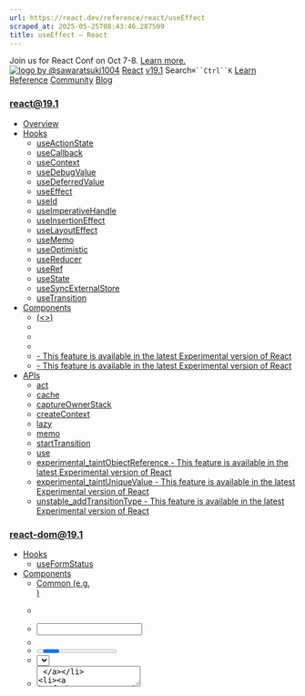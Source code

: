```yaml
---
url: https://react.dev/reference/react/useEffect
scraped_at: 2025-05-25T08:43:46.287509
title: useEffect – React
---
```


Join us for React Conf on Oct 7-8.
[Learn more.](https://conf.react.dev/)
[![logo by @sawaratsuki1004](https://react.dev/_next/image?url=%2Fimages%2Fuwu.png&w=128&q=75)](https://react.dev/)
[React](https://react.dev/)
[v19.1](https://react.dev/versions)
Search`⌘``Ctrl``K`
[Learn](https://react.dev/learn)
[Reference](https://react.dev/reference/react)
[Community](https://react.dev/community)
[Blog](https://react.dev/blog)
[](https://react.dev/community/translations)
[](https://github.com/facebook/react/releases)
### react@19.1
  * [Overview ](https://react.dev/reference/react "Overview")
  * [Hooks ](https://react.dev/reference/react/hooks "Hooks")
    * [useActionState ](https://react.dev/reference/react/useActionState "useActionState")
    * [useCallback ](https://react.dev/reference/react/useCallback "useCallback")
    * [useContext ](https://react.dev/reference/react/useContext "useContext")
    * [useDebugValue ](https://react.dev/reference/react/useDebugValue "useDebugValue")
    * [useDeferredValue ](https://react.dev/reference/react/useDeferredValue "useDeferredValue")
    * [useEffect ](https://react.dev/reference/react/useEffect "useEffect")
    * [useId ](https://react.dev/reference/react/useId "useId")
    * [useImperativeHandle ](https://react.dev/reference/react/useImperativeHandle "useImperativeHandle")
    * [useInsertionEffect ](https://react.dev/reference/react/useInsertionEffect "useInsertionEffect")
    * [useLayoutEffect ](https://react.dev/reference/react/useLayoutEffect "useLayoutEffect")
    * [useMemo ](https://react.dev/reference/react/useMemo "useMemo")
    * [useOptimistic ](https://react.dev/reference/react/useOptimistic "useOptimistic")
    * [useReducer ](https://react.dev/reference/react/useReducer "useReducer")
    * [useRef ](https://react.dev/reference/react/useRef "useRef")
    * [useState ](https://react.dev/reference/react/useState "useState")
    * [useSyncExternalStore ](https://react.dev/reference/react/useSyncExternalStore "useSyncExternalStore")
    * [useTransition ](https://react.dev/reference/react/useTransition "useTransition")
  * [Components ](https://react.dev/reference/react/components "Components")
    * [<Fragment> (<>) ](https://react.dev/reference/react/Fragment "<Fragment> \(<>\)")
    * [<Profiler> ](https://react.dev/reference/react/Profiler "<Profiler>")
    * [<StrictMode> ](https://react.dev/reference/react/StrictMode "<StrictMode>")
    * [<Suspense> ](https://react.dev/reference/react/Suspense "<Suspense>")
    * [<Activity> - This feature is available in the latest Experimental version of React](https://react.dev/reference/react/Activity "<Activity>")
    * [<ViewTransition> - This feature is available in the latest Experimental version of React](https://react.dev/reference/react/ViewTransition "<ViewTransition>")
  * [APIs ](https://react.dev/reference/react/apis "APIs")
    * [act ](https://react.dev/reference/react/act "act")
    * [cache ](https://react.dev/reference/react/cache "cache")
    * [captureOwnerStack ](https://react.dev/reference/react/captureOwnerStack "captureOwnerStack")
    * [createContext ](https://react.dev/reference/react/createContext "createContext")
    * [lazy ](https://react.dev/reference/react/lazy "lazy")
    * [memo ](https://react.dev/reference/react/memo "memo")
    * [startTransition ](https://react.dev/reference/react/startTransition "startTransition")
    * [use ](https://react.dev/reference/react/use "use")
    * [experimental_taintObjectReference  - This feature is available in the latest Experimental version of React](https://react.dev/reference/react/experimental_taintObjectReference "experimental_taintObjectReference")
    * [experimental_taintUniqueValue  - This feature is available in the latest Experimental version of React](https://react.dev/reference/react/experimental_taintUniqueValue "experimental_taintUniqueValue")
    * [unstable_addTransitionType  - This feature is available in the latest Experimental version of React](https://react.dev/reference/react/addTransitionType "unstable_addTransitionType")
### react-dom@19.1
  * [Hooks ](https://react.dev/reference/react-dom/hooks "Hooks")
    * [useFormStatus ](https://react.dev/reference/react-dom/hooks/useFormStatus "useFormStatus")
  * [Components ](https://react.dev/reference/react-dom/components "Components")
    * [Common (e.g. <div>) ](https://react.dev/reference/react-dom/components/common "Common \(e.g. <div>\)")
    * [<form> ](https://react.dev/reference/react-dom/components/form "<form>")
    * [<input> ](https://react.dev/reference/react-dom/components/input "<input>")
    * [<option> ](https://react.dev/reference/react-dom/components/option "<option>")
    * [<progress> ](https://react.dev/reference/react-dom/components/progress "<progress>")
    * [<select> ](https://react.dev/reference/react-dom/components/select "<select>")
    * [<textarea> ](https://react.dev/reference/react-dom/components/textarea "<textarea>")
    * [<link> ](https://react.dev/reference/react-dom/components/link "<link>")
    * [<meta> ](https://react.dev/reference/react-dom/components/meta "<meta>")
    * [<script> ](https://react.dev/reference/react-dom/components/script "<script>")
    * [<style> ](https://react.dev/reference/react-dom/components/style "<style>")
    * [<title> ](https://react.dev/reference/react-dom/components/title "<title>")
  * [APIs ](https://react.dev/reference/react-dom "APIs")
    * [createPortal ](https://react.dev/reference/react-dom/createPortal "createPortal")
    * [flushSync ](https://react.dev/reference/react-dom/flushSync "flushSync")
    * [preconnect ](https://react.dev/reference/react-dom/preconnect "preconnect")
    * [prefetchDNS ](https://react.dev/reference/react-dom/prefetchDNS "prefetchDNS")
    * [preinit ](https://react.dev/reference/react-dom/preinit "preinit")
    * [preinitModule ](https://react.dev/reference/react-dom/preinitModule "preinitModule")
    * [preload ](https://react.dev/reference/react-dom/preload "preload")
    * [preloadModule ](https://react.dev/reference/react-dom/preloadModule "preloadModule")
  * [Client APIs ](https://react.dev/reference/react-dom/client "Client APIs")
    * [createRoot ](https://react.dev/reference/react-dom/client/createRoot "createRoot")
    * [hydrateRoot ](https://react.dev/reference/react-dom/client/hydrateRoot "hydrateRoot")
  * [Server APIs ](https://react.dev/reference/react-dom/server "Server APIs")
    * [renderToPipeableStream ](https://react.dev/reference/react-dom/server/renderToPipeableStream "renderToPipeableStream")
    * [renderToReadableStream ](https://react.dev/reference/react-dom/server/renderToReadableStream "renderToReadableStream")
    * [renderToStaticMarkup ](https://react.dev/reference/react-dom/server/renderToStaticMarkup "renderToStaticMarkup")
    * [renderToString ](https://react.dev/reference/react-dom/server/renderToString "renderToString")
  * [Static APIs ](https://react.dev/reference/react-dom/static "Static APIs")
    * [prerender ](https://react.dev/reference/react-dom/static/prerender "prerender")
    * [prerenderToNodeStream ](https://react.dev/reference/react-dom/static/prerenderToNodeStream "prerenderToNodeStream")
### Rules of React
  * [Overview ](https://react.dev/reference/rules "Overview")
    * [Components and Hooks must be pure ](https://react.dev/reference/rules/components-and-hooks-must-be-pure "Components and Hooks must be pure")
    * [React calls Components and Hooks ](https://react.dev/reference/rules/react-calls-components-and-hooks "React calls Components and Hooks")
    * [Rules of Hooks ](https://react.dev/reference/rules/rules-of-hooks "Rules of Hooks")
### React Server Components
  * [Server Components ](https://react.dev/reference/rsc/server-components "Server Components")
  * [Server Functions ](https://react.dev/reference/rsc/server-functions "Server Functions")
  * [Directives ](https://react.dev/reference/rsc/directives "Directives")
    * ['use client' ](https://react.dev/reference/rsc/use-client "'use client'")
    * ['use server' ](https://react.dev/reference/rsc/use-server "'use server'")
### Legacy APIs
  * [Legacy React APIs ](https://react.dev/reference/react/legacy "Legacy React APIs")
    * [Children ](https://react.dev/reference/react/Children "Children")
    * [cloneElement ](https://react.dev/reference/react/cloneElement "cloneElement")
    * [Component ](https://react.dev/reference/react/Component "Component")
    * [createElement ](https://react.dev/reference/react/createElement "createElement")
    * [createRef ](https://react.dev/reference/react/createRef "createRef")
    * [forwardRef ](https://react.dev/reference/react/forwardRef "forwardRef")
    * [isValidElement ](https://react.dev/reference/react/isValidElement "isValidElement")
    * [PureComponent ](https://react.dev/reference/react/PureComponent "PureComponent")


Is this page useful?
[API Reference](https://react.dev/reference/react)
[Hooks](https://react.dev/reference/react/hooks)
# useEffect[](https://react.dev/reference/react/useEffect#undefined "Link for this heading")
`useEffect` is a React Hook that lets you [synchronize a component with an external system.](https://react.dev/learn/synchronizing-with-effects)
```

useEffect(setup, dependencies?)

```

  * [Reference ](https://react.dev/reference/react/useEffect#reference)
    * [`useEffect(setup, dependencies?)` ](https://react.dev/reference/react/useEffect#useeffect)
  * [Usage ](https://react.dev/reference/react/useEffect#usage)
    * [Connecting to an external system ](https://react.dev/reference/react/useEffect#connecting-to-an-external-system)
    * [Wrapping Effects in custom Hooks ](https://react.dev/reference/react/useEffect#wrapping-effects-in-custom-hooks)
    * [Controlling a non-React widget ](https://react.dev/reference/react/useEffect#controlling-a-non-react-widget)
    * [Fetching data with Effects ](https://react.dev/reference/react/useEffect#fetching-data-with-effects)
    * [Specifying reactive dependencies ](https://react.dev/reference/react/useEffect#specifying-reactive-dependencies)
    * [Updating state based on previous state from an Effect ](https://react.dev/reference/react/useEffect#updating-state-based-on-previous-state-from-an-effect)
    * [Removing unnecessary object dependencies ](https://react.dev/reference/react/useEffect#removing-unnecessary-object-dependencies)
    * [Removing unnecessary function dependencies ](https://react.dev/reference/react/useEffect#removing-unnecessary-function-dependencies)
    * [Reading the latest props and state from an Effect ](https://react.dev/reference/react/useEffect#reading-the-latest-props-and-state-from-an-effect)
    * [Displaying different content on the server and the client ](https://react.dev/reference/react/useEffect#displaying-different-content-on-the-server-and-the-client)
  * [Troubleshooting ](https://react.dev/reference/react/useEffect#troubleshooting)
    * [My Effect runs twice when the component mounts ](https://react.dev/reference/react/useEffect#my-effect-runs-twice-when-the-component-mounts)
    * [My Effect runs after every re-render ](https://react.dev/reference/react/useEffect#my-effect-runs-after-every-re-render)
    * [My Effect keeps re-running in an infinite cycle ](https://react.dev/reference/react/useEffect#my-effect-keeps-re-running-in-an-infinite-cycle)
    * [My cleanup logic runs even though my component didn’t unmount ](https://react.dev/reference/react/useEffect#my-cleanup-logic-runs-even-though-my-component-didnt-unmount)
    * [My Effect does something visual, and I see a flicker before it runs ](https://react.dev/reference/react/useEffect#my-effect-does-something-visual-and-i-see-a-flicker-before-it-runs)


## Reference [](https://react.dev/reference/react/useEffect#reference "Link for Reference ")
### `useEffect(setup, dependencies?)` [](https://react.dev/reference/react/useEffect#useeffect "Link for this heading")
Call `useEffect` at the top level of your component to declare an Effect:
```

import { useState, useEffect } from 'react';
import { createConnection } from './chat.js';
function ChatRoom({ roomId }) {
 const [serverUrl, setServerUrl] = useState('https://localhost:1234');
 useEffect(() => {
  const connection = createConnection(serverUrl, roomId);
  connection.connect();
  return () => {
   connection.disconnect();
  };
 }, [serverUrl, roomId]);
 // ...
}

```

[See more examples below.](https://react.dev/reference/react/useEffect#usage)
#### Parameters [](https://react.dev/reference/react/useEffect#parameters "Link for Parameters ")
  * `setup`: The function with your Effect’s logic. Your setup function may also optionally return a _cleanup_ function. When your component is added to the DOM, React will run your setup function. After every re-render with changed dependencies, React will first run the cleanup function (if you provided it) with the old values, and then run your setup function with the new values. After your component is removed from the DOM, React will run your cleanup function.
  * **optional** `dependencies`: The list of all reactive values referenced inside of the `setup` code. Reactive values include props, state, and all the variables and functions declared directly inside your component body. If your linter is [configured for React](https://react.dev/learn/editor-setup#linting), it will verify that every reactive value is correctly specified as a dependency. The list of dependencies must have a constant number of items and be written inline like `[dep1, dep2, dep3]`. React will compare each dependency with its previous value using the [`Object.is`](https://developer.mozilla.org/en-US/docs/Web/JavaScript/Reference/Global_Objects/Object/is) comparison. If you omit this argument, your Effect will re-run after every re-render of the component. [See the difference between passing an array of dependencies, an empty array, and no dependencies at all.](https://react.dev/reference/react/useEffect#examples-dependencies)


#### Returns [](https://react.dev/reference/react/useEffect#returns "Link for Returns ")
`useEffect` returns `undefined`.
#### Caveats [](https://react.dev/reference/react/useEffect#caveats "Link for Caveats ")
  * `useEffect` is a Hook, so you can only call it **at the top level of your component** or your own Hooks. You can’t call it inside loops or conditions. If you need that, extract a new component and move the state into it.
  * If you’re **not trying to synchronize with some external system,** [you probably don’t need an Effect.](https://react.dev/learn/you-might-not-need-an-effect)
  * When Strict Mode is on, React will **run one extra development-only setup+cleanup cycle** before the first real setup. This is a stress-test that ensures that your cleanup logic “mirrors” your setup logic and that it stops or undoes whatever the setup is doing. If this causes a problem, [implement the cleanup function.](https://react.dev/learn/synchronizing-with-effects#how-to-handle-the-effect-firing-twice-in-development)
  * If some of your dependencies are objects or functions defined inside the component, there is a risk that they will **cause the Effect to re-run more often than needed.** To fix this, remove unnecessary [object](https://react.dev/reference/react/useEffect#removing-unnecessary-object-dependencies) and [function](https://react.dev/reference/react/useEffect#removing-unnecessary-function-dependencies) dependencies. You can also [extract state updates](https://react.dev/reference/react/useEffect#updating-state-based-on-previous-state-from-an-effect) and [non-reactive logic](https://react.dev/reference/react/useEffect#reading-the-latest-props-and-state-from-an-effect) outside of your Effect.
  * If your Effect wasn’t caused by an interaction (like a click), React will generally let the browser **paint the updated screen first before running your Effect.** If your Effect is doing something visual (for example, positioning a tooltip), and the delay is noticeable (for example, it flickers), replace `useEffect` with [`useLayoutEffect`.](https://react.dev/reference/react/useLayoutEffect)
  * If your Effect is caused by an interaction (like a click), **React may run your Effect before the browser paints the updated screen**. This ensures that the result of the Effect can be observed by the event system. Usually, this works as expected. However, if you must defer the work until after paint, such as an `alert()`, you can use `setTimeout`. See [reactwg/react-18/128](https://github.com/reactwg/react-18/discussions/128) for more information.
  * Even if your Effect was caused by an interaction (like a click), **React may allow the browser to repaint the screen before processing the state updates inside your Effect.** Usually, this works as expected. However, if you must block the browser from repainting the screen, you need to replace `useEffect` with [`useLayoutEffect`.](https://react.dev/reference/react/useLayoutEffect)
  * Effects **only run on the client.** They don’t run during server rendering.


## Usage [](https://react.dev/reference/react/useEffect#usage "Link for Usage ")
### Connecting to an external system [](https://react.dev/reference/react/useEffect#connecting-to-an-external-system "Link for Connecting to an external system ")
Some components need to stay connected to the network, some browser API, or a third-party library, while they are displayed on the page. These systems aren’t controlled by React, so they are called _external._
To [connect your component to some external system,](https://react.dev/learn/synchronizing-with-effects) call `useEffect` at the top level of your component:
```

import { useState, useEffect } from 'react';
import { createConnection } from './chat.js';
function ChatRoom({ roomId }) {
 const [serverUrl, setServerUrl] = useState('https://localhost:1234');
 useEffect(() => {
 	const connection = createConnection(serverUrl, roomId);
  connection.connect();
 	return () => {
   connection.disconnect();
 	};
 }, [serverUrl, roomId]);
 // ...
}

```

You need to pass two arguments to `useEffect`:
  1. A _setup function_ with setup code that connects to that system. 
     * It should return a _cleanup function_ with cleanup code that disconnects from that system.
  2. A list of dependencies including every value from your component used inside of those functions.


**React calls your setup and cleanup functions whenever it’s necessary, which may happen multiple times:**
  1. Your setup code runs when your component is added to the page _(mounts)_.
  2. After every re-render of your component where the dependencies have changed: 
     * First, your cleanup code runs with the old props and state.
     * Then, your setup code runs with the new props and state.
  3. Your cleanup code runs one final time after your component is removed from the page _(unmounts)._


**Let’s illustrate this sequence for the example above.**
When the `ChatRoom` component above gets added to the page, it will connect to the chat room with the initial `serverUrl` and `roomId`. If either `serverUrl` or `roomId` change as a result of a re-render (say, if the user picks a different chat room in a dropdown), your Effect will _disconnect from the previous room, and connect to the next one._ When the `ChatRoom` component is removed from the page, your Effect will disconnect one last time.
**To[help you find bugs,](https://react.dev/learn/synchronizing-with-effects#step-3-add-cleanup-if-needed) in development React runs setup and cleanup one extra time before the setup.** This is a stress-test that verifies your Effect’s logic is implemented correctly. If this causes visible issues, your cleanup function is missing some logic. The cleanup function should stop or undo whatever the setup function was doing. The rule of thumb is that the user shouldn’t be able to distinguish between the setup being called once (as in production) and a _setup_ → _cleanup_ → _setup_ sequence (as in development). [See common solutions.](https://react.dev/learn/synchronizing-with-effects#how-to-handle-the-effect-firing-twice-in-development)
**Try to[write every Effect as an independent process](https://react.dev/learn/lifecycle-of-reactive-effects#each-effect-represents-a-separate-synchronization-process) and [think about a single setup/cleanup cycle at a time.](https://react.dev/learn/lifecycle-of-reactive-effects#thinking-from-the-effects-perspective)** It shouldn’t matter whether your component is mounting, updating, or unmounting. When your cleanup logic correctly “mirrors” the setup logic, your Effect is resilient to running setup and cleanup as often as needed.
### Note
An Effect lets you [keep your component synchronized](https://react.dev/learn/synchronizing-with-effects) with some external system (like a chat service). Here, _external system_ means any piece of code that’s not controlled by React, such as:
  * A timer managed with [`setInterval()`](https://developer.mozilla.org/en-US/docs/Web/API/setInterval) and [`clearInterval()`](https://developer.mozilla.org/en-US/docs/Web/API/clearInterval).
  * An event subscription using [`window.addEventListener()`](https://developer.mozilla.org/en-US/docs/Web/API/EventTarget/addEventListener) and [`window.removeEventListener()`](https://developer.mozilla.org/en-US/docs/Web/API/EventTarget/removeEventListener).
  * A third-party animation library with an API like `animation.start()` and `animation.reset()`.


**If you’re not connecting to any external system,[you probably don’t need an Effect.](https://react.dev/learn/you-might-not-need-an-effect)**
#### Examples of connecting to an external system[](https://react.dev/reference/react/useEffect#examples-connecting "Link for Examples of connecting to an external system")
1. Connecting to a chat server 2. Listening to a global browser event 3. Triggering an animation 4. Controlling a modal dialog 5. Tracking element visibility 
#### 
Example 1 of 5: 
Connecting to a chat server [](https://react.dev/reference/react/useEffect#connecting-to-a-chat-server "Link for this heading")
In this example, the `ChatRoom` component uses an Effect to stay connected to an external system defined in `chat.js`. Press “Open chat” to make the `ChatRoom` component appear. This sandbox runs in development mode, so there is an extra connect-and-disconnect cycle, as [explained here.](https://react.dev/learn/synchronizing-with-effects#step-3-add-cleanup-if-needed) Try changing the `roomId` and `serverUrl` using the dropdown and the input, and see how the Effect re-connects to the chat. Press “Close chat” to see the Effect disconnect one last time.
App.jschat.js
App.js
ResetFork
```
import { useState, useEffect } from 'react';
import { createConnection } from './chat.js';
function ChatRoom({ roomId }) {
 const [serverUrl, setServerUrl] = useState('https://localhost:1234');
 useEffect(() => {
  const connection = createConnection(serverUrl, roomId);
  connection.connect();
  return () => {
   connection.disconnect();
  };
 }, [roomId, serverUrl]);
 return (
  <>
   <label>
    Server URL:{' '}
    <input
     value={serverUrl}
     onChange={e => setServerUrl(e.target.value)}
    />
   </label>
   <h1>Welcome to the {roomId} room!</h1>
  </>
 );
}
export default function App() {
 const [roomId, setRoomId] = useState('general');
 const [show, setShow] = useState(false);
 return (
  <>
   <label>
    Choose the chat room:{' '}
    <select
     value={roomId}
     onChange={e => setRoomId(e.target.value)}
    >
     <option value="general">general</option>
     <option value="travel">travel</option>
     <option value="music">music</option>
    </select>
   </label>
   <button onClick={() => setShow(!show)}>
    {show ? 'Close chat' : 'Open chat'}
   </button>
   {show && <hr />}
   {show && <ChatRoom roomId={roomId} />}
  </>
 );
}

```

Show more
Next Example
### Wrapping Effects in custom Hooks [](https://react.dev/reference/react/useEffect#wrapping-effects-in-custom-hooks "Link for Wrapping Effects in custom Hooks ")
Effects are an [“escape hatch”:](https://react.dev/learn/escape-hatches) you use them when you need to “step outside React” and when there is no better built-in solution for your use case. If you find yourself often needing to manually write Effects, it’s usually a sign that you need to extract some [custom Hooks](https://react.dev/learn/reusing-logic-with-custom-hooks) for common behaviors your components rely on.
For example, this `useChatRoom` custom Hook “hides” the logic of your Effect behind a more declarative API:
```

function useChatRoom({ serverUrl, roomId }) {
 useEffect(() => {
  const options = {
   serverUrl: serverUrl,
   roomId: roomId
  };
  const connection = createConnection(options);
  connection.connect();
  return () => connection.disconnect();
 }, [roomId, serverUrl]);
}

```

Then you can use it from any component like this:
```

function ChatRoom({ roomId }) {
 const [serverUrl, setServerUrl] = useState('https://localhost:1234');
 useChatRoom({
  roomId: roomId,
  serverUrl: serverUrl
 });
 // ...

```

There are also many excellent custom Hooks for every purpose available in the React ecosystem.
[Learn more about wrapping Effects in custom Hooks.](https://react.dev/learn/reusing-logic-with-custom-hooks)
#### Examples of wrapping Effects in custom Hooks[](https://react.dev/reference/react/useEffect#examples-custom-hooks "Link for Examples of wrapping Effects in custom Hooks")
1. Custom `useChatRoom` Hook 2. Custom `useWindowListener` Hook 3. Custom `useIntersectionObserver` Hook 
#### 
Example 1 of 3: 
Custom `useChatRoom` Hook [](https://react.dev/reference/react/useEffect#custom-usechatroom-hook "Link for this heading")
This example is identical to one of the [earlier examples,](https://react.dev/reference/react/useEffect#examples-connecting) but the logic is extracted to a custom Hook.
App.jsuseChatRoom.jschat.js
App.js
ResetFork
```
import { useState } from 'react';
import { useChatRoom } from './useChatRoom.js';
function ChatRoom({ roomId }) {
 const [serverUrl, setServerUrl] = useState('https://localhost:1234');
 useChatRoom({
  roomId: roomId,
  serverUrl: serverUrl
 });
 return (
  <>
   <label>
    Server URL:{' '}
    <input
     value={serverUrl}
     onChange={e => setServerUrl(e.target.value)}
    />
   </label>
   <h1>Welcome to the {roomId} room!</h1>
  </>
 );
}
export default function App() {
 const [roomId, setRoomId] = useState('general');
 const [show, setShow] = useState(false);
 return (
  <>
   <label>
    Choose the chat room:{' '}
    <select
     value={roomId}
     onChange={e => setRoomId(e.target.value)}
    >
     <option value="general">general</option>
     <option value="travel">travel</option>
     <option value="music">music</option>
    </select>
   </label>
   <button onClick={() => setShow(!show)}>
    {show ? 'Close chat' : 'Open chat'}
   </button>
   {show && <hr />}
   {show && <ChatRoom roomId={roomId} />}
  </>
 );
}

```

Show more
Next Example
### Controlling a non-React widget [](https://react.dev/reference/react/useEffect#controlling-a-non-react-widget "Link for Controlling a non-React widget ")
Sometimes, you want to keep an external system synchronized to some prop or state of your component.
For example, if you have a third-party map widget or a video player component written without React, you can use an Effect to call methods on it that make its state match the current state of your React component. This Effect creates an instance of a `MapWidget` class defined in `map-widget.js`. When you change the `zoomLevel` prop of the `Map` component, the Effect calls the `setZoom()` on the class instance to keep it synchronized:
App.jsMap.jsmap-widget.js
Map.js
ResetFork
```
import { useRef, useEffect } from 'react';
import { MapWidget } from './map-widget.js';
export default function Map({ zoomLevel }) {
 const containerRef = useRef(null);
 const mapRef = useRef(null);
 useEffect(() => {
  if (mapRef.current === null) {
   mapRef.current = new MapWidget(containerRef.current);
  }
  const map = mapRef.current;
  map.setZoom(zoomLevel);
 }, [zoomLevel]);
 return (
  <div
   style={{ width: 200, height: 200 }}
   ref={containerRef}
  />
 );
}

```

Show more
In this example, a cleanup function is not needed because the `MapWidget` class manages only the DOM node that was passed to it. After the `Map` React component is removed from the tree, both the DOM node and the `MapWidget` class instance will be automatically garbage-collected by the browser JavaScript engine.
### Fetching data with Effects [](https://react.dev/reference/react/useEffect#fetching-data-with-effects "Link for Fetching data with Effects ")
You can use an Effect to fetch data for your component. Note that [if you use a framework,](https://react.dev/learn/start-a-new-react-project#production-grade-react-frameworks) using your framework’s data fetching mechanism will be a lot more efficient than writing Effects manually.
If you want to fetch data from an Effect manually, your code might look like this:
```

import { useState, useEffect } from 'react';
import { fetchBio } from './api.js';
export default function Page() {
 const [person, setPerson] = useState('Alice');
 const [bio, setBio] = useState(null);
 useEffect(() => {
  let ignore = false;
  setBio(null);
  fetchBio(person).then(result => {
   if (!ignore) {
    setBio(result);
   }
  });
  return () => {
   ignore = true;
  };
 }, [person]);
 // ...

```

Note the `ignore` variable which is initialized to `false`, and is set to `true` during cleanup. This ensures [your code doesn’t suffer from “race conditions”:](https://maxrozen.com/race-conditions-fetching-data-react-with-useeffect) network responses may arrive in a different order than you sent them.
App.js
App.js
ResetFork
```
import { useState, useEffect } from 'react';
import { fetchBio } from './api.js';
export default function Page() {
 const [person, setPerson] = useState('Alice');
 const [bio, setBio] = useState(null);
 useEffect(() => {
  let ignore = false;
  setBio(null);
  fetchBio(person).then(result => {
   if (!ignore) {
    setBio(result);
   }
  });
  return () => {
   ignore = true;
  }
 }, [person]);
 return (
  <>
   <select value={person} onChange={e => {
    setPerson(e.target.value);
   }}>
    <option value="Alice">Alice</option>
    <option value="Bob">Bob</option>
    <option value="Taylor">Taylor</option>
   </select>
   <hr />
   <p><i>{bio ?? 'Loading...'}</i></p>
  </>
 );
}

```

Show more
You can also rewrite using the [`async` / `await`](https://developer.mozilla.org/en-US/docs/Web/JavaScript/Reference/Statements/async_function) syntax, but you still need to provide a cleanup function:
App.js
App.js
ResetFork
```
import { useState, useEffect } from 'react';
import { fetchBio } from './api.js';
export default function Page() {
 const [person, setPerson] = useState('Alice');
 const [bio, setBio] = useState(null);
 useEffect(() => {
  async function startFetching() {
   setBio(null);
   const result = await fetchBio(person);
   if (!ignore) {
    setBio(result);
   }
  }
  let ignore = false;
  startFetching();
  return () => {
   ignore = true;
  }
 }, [person]);
 return (
  <>
   <select value={person} onChange={e => {
    setPerson(e.target.value);
   }}>
    <option value="Alice">Alice</option>
    <option value="Bob">Bob</option>
    <option value="Taylor">Taylor</option>
   </select>
   <hr />
   <p><i>{bio ?? 'Loading...'}</i></p>
  </>
 );
}

```

Show more
Writing data fetching directly in Effects gets repetitive and makes it difficult to add optimizations like caching and server rendering later. [It’s easier to use a custom Hook—either your own or maintained by the community.](https://react.dev/learn/reusing-logic-with-custom-hooks#when-to-use-custom-hooks)
##### Deep Dive
#### What are good alternatives to data fetching in Effects? [](https://react.dev/reference/react/useEffect#what-are-good-alternatives-to-data-fetching-in-effects "Link for What are good alternatives to data fetching in Effects? ")
Show Details
Writing `fetch` calls inside Effects is a [popular way to fetch data](https://www.robinwieruch.de/react-hooks-fetch-data/), especially in fully client-side apps. This is, however, a very manual approach and it has significant downsides:
  * **Effects don’t run on the server.** This means that the initial server-rendered HTML will only include a loading state with no data. The client computer will have to download all JavaScript and render your app only to discover that now it needs to load the data. This is not very efficient.
  * **Fetching directly in Effects makes it easy to create “network waterfalls”.** You render the parent component, it fetches some data, renders the child components, and then they start fetching their data. If the network is not very fast, this is significantly slower than fetching all data in parallel.
  * **Fetching directly in Effects usually means you don’t preload or cache data.** For example, if the component unmounts and then mounts again, it would have to fetch the data again.
  * **It’s not very ergonomic.** There’s quite a bit of boilerplate code involved when writing `fetch` calls in a way that doesn’t suffer from bugs like [race conditions.](https://maxrozen.com/race-conditions-fetching-data-react-with-useeffect)


This list of downsides is not specific to React. It applies to fetching data on mount with any library. Like with routing, data fetching is not trivial to do well, so we recommend the following approaches:
  * **If you use a[framework](https://react.dev/learn/start-a-new-react-project#production-grade-react-frameworks), use its built-in data fetching mechanism.** Modern React frameworks have integrated data fetching mechanisms that are efficient and don’t suffer from the above pitfalls.
  * **Otherwise, consider using or building a client-side cache.** Popular open source solutions include [React Query](https://tanstack.com/query/latest/), [useSWR](https://swr.vercel.app/), and [React Router 6.4+.](https://beta.reactrouter.com/en/main/start/overview) You can build your own solution too, in which case you would use Effects under the hood but also add logic for deduplicating requests, caching responses, and avoiding network waterfalls (by preloading data or hoisting data requirements to routes).


You can continue fetching data directly in Effects if neither of these approaches suit you.
### Specifying reactive dependencies [](https://react.dev/reference/react/useEffect#specifying-reactive-dependencies "Link for Specifying reactive dependencies ")
**Notice that you can’t “choose” the dependencies of your Effect.** Every reactive value used by your Effect’s code must be declared as a dependency. Your Effect’s dependency list is determined by the surrounding code:
```

function ChatRoom({ roomId }) { // This is a reactive value
 const [serverUrl, setServerUrl] = useState('https://localhost:1234'); // This is a reactive value too
 useEffect(() => {
  const connection = createConnection(serverUrl, roomId); // This Effect reads these reactive values
  connection.connect();
  return () => connection.disconnect();
 }, [serverUrl, roomId]); // ✅ So you must specify them as dependencies of your Effect
 // ...
}

```

If either `serverUrl` or `roomId` change, your Effect will reconnect to the chat using the new values.
**[Reactive values](https://react.dev/learn/lifecycle-of-reactive-effects#effects-react-to-reactive-values) include props and all variables and functions declared directly inside of your component.** Since `roomId` and `serverUrl` are reactive values, you can’t remove them from the dependencies. If you try to omit them and [your linter is correctly configured for React,](https://react.dev/learn/editor-setup#linting) the linter will flag this as a mistake you need to fix:
```

function ChatRoom({ roomId }) {
 const [serverUrl, setServerUrl] = useState('https://localhost:1234');
 useEffect(() => {
  const connection = createConnection(serverUrl, roomId);
  connection.connect();
  return () => connection.disconnect();
 }, []); // 🔴 React Hook useEffect has missing dependencies: 'roomId' and 'serverUrl'
 // ...
}

```

**To remove a dependency, you need to[“prove” to the linter that it _doesn’t need_ to be a dependency.](https://react.dev/learn/removing-effect-dependencies#removing-unnecessary-dependencies)** For example, you can move `serverUrl` out of your component to prove that it’s not reactive and won’t change on re-renders:
```

const serverUrl = 'https://localhost:1234'; // Not a reactive value anymore
function ChatRoom({ roomId }) {
 useEffect(() => {
  const connection = createConnection(serverUrl, roomId);
  connection.connect();
  return () => connection.disconnect();
 }, [roomId]); // ✅ All dependencies declared
 // ...
}

```

Now that `serverUrl` is not a reactive value (and can’t change on a re-render), it doesn’t need to be a dependency. **If your Effect’s code doesn’t use any reactive values, its dependency list should be empty (`[]`):**
```

const serverUrl = 'https://localhost:1234'; // Not a reactive value anymore
const roomId = 'music'; // Not a reactive value anymore
function ChatRoom() {
 useEffect(() => {
  const connection = createConnection(serverUrl, roomId);
  connection.connect();
  return () => connection.disconnect();
 }, []); // ✅ All dependencies declared
 // ...
}

```

[An Effect with empty dependencies](https://react.dev/learn/lifecycle-of-reactive-effects#what-an-effect-with-empty-dependencies-means) doesn’t re-run when any of your component’s props or state change.
### Pitfall
If you have an existing codebase, you might have some Effects that suppress the linter like this:
```

useEffect(() => {
 // ...
 // 🔴 Avoid suppressing the linter like this:
 // eslint-ignore-next-line react-hooks/exhaustive-deps
}, []);

```

**When dependencies don’t match the code, there is a high risk of introducing bugs.** By suppressing the linter, you “lie” to React about the values your Effect depends on. [Instead, prove they’re unnecessary.](https://react.dev/learn/removing-effect-dependencies#removing-unnecessary-dependencies)
#### Examples of passing reactive dependencies[](https://react.dev/reference/react/useEffect#examples-dependencies "Link for Examples of passing reactive dependencies")
1. Passing a dependency array 2. Passing an empty dependency array 3. Passing no dependency array at all 
#### 
Example 1 of 3: 
Passing a dependency array [](https://react.dev/reference/react/useEffect#passing-a-dependency-array "Link for this heading")
If you specify the dependencies, your Effect runs **after the initial render _and_ after re-renders with changed dependencies.**
```

useEffect(() => {
 // ...
}, [a, b]); // Runs again if a or b are different

```

In the below example, `serverUrl` and `roomId` are [reactive values,](https://react.dev/learn/lifecycle-of-reactive-effects#effects-react-to-reactive-values) so they both must be specified as dependencies. As a result, selecting a different room in the dropdown or editing the server URL input causes the chat to re-connect. However, since `message` isn’t used in the Effect (and so it isn’t a dependency), editing the message doesn’t re-connect to the chat.
App.jschat.js
App.js
ResetFork
```
import { useState, useEffect } from 'react';
import { createConnection } from './chat.js';
function ChatRoom({ roomId }) {
 const [serverUrl, setServerUrl] = useState('https://localhost:1234');
 const [message, setMessage] = useState('');
 useEffect(() => {
  const connection = createConnection(serverUrl, roomId);
  connection.connect();
  return () => {
   connection.disconnect();
  };
 }, [serverUrl, roomId]);
 return (
  <>
   <label>
    Server URL:{' '}
    <input
     value={serverUrl}
     onChange={e => setServerUrl(e.target.value)}
    />
   </label>
   <h1>Welcome to the {roomId} room!</h1>
   <label>
    Your message:{' '}
    <input value={message} onChange={e => setMessage(e.target.value)} />
   </label>
  </>
 );
}
export default function App() {
 const [show, setShow] = useState(false);
 const [roomId, setRoomId] = useState('general');
 return (
  <>
   <label>
    Choose the chat room:{' '}
    <select
     value={roomId}
     onChange={e => setRoomId(e.target.value)}
    >
     <option value="general">general</option>
     <option value="travel">travel</option>
     <option value="music">music</option>
    </select>
    <button onClick={() => setShow(!show)}>
     {show ? 'Close chat' : 'Open chat'}
    </button>
   </label>
   {show && <hr />}
   {show && <ChatRoom roomId={roomId}/>}
  </>
 );
}

```

Show more
Next Example
### Updating state based on previous state from an Effect [](https://react.dev/reference/react/useEffect#updating-state-based-on-previous-state-from-an-effect "Link for Updating state based on previous state from an Effect ")
When you want to update state based on previous state from an Effect, you might run into a problem:
```

function Counter() {
 const [count, setCount] = useState(0);
 useEffect(() => {
  const intervalId = setInterval(() => {
   setCount(count + 1); // You want to increment the counter every second...
  }, 1000)
  return () => clearInterval(intervalId);
 }, [count]); // 🚩 ... but specifying `count` as a dependency always resets the interval.
 // ...
}

```

Since `count` is a reactive value, it must be specified in the list of dependencies. However, that causes the Effect to cleanup and setup again every time the `count` changes. This is not ideal.
To fix this, [pass the `c => c + 1` state updater](https://react.dev/reference/react/useState#updating-state-based-on-the-previous-state) to `setCount`:
App.js
App.js
Download ResetFork
```
import { useState, useEffect } from 'react';
export default function Counter() {
 const [count, setCount] = useState(0);
 useEffect(() => {
  const intervalId = setInterval(() => {
   setCount(c => c + 1); // ✅ Pass a state updater
  }, 1000);
  return () => clearInterval(intervalId);
 }, []); // ✅ Now count is not a dependency
 return <h1>{count}</h1>;
}

```

Now that you’re passing `c => c + 1` instead of `count + 1`, [your Effect no longer needs to depend on `count`.](https://react.dev/learn/removing-effect-dependencies#are-you-reading-some-state-to-calculate-the-next-state) As a result of this fix, it won’t need to cleanup and setup the interval again every time the `count` changes.
### Removing unnecessary object dependencies [](https://react.dev/reference/react/useEffect#removing-unnecessary-object-dependencies "Link for Removing unnecessary object dependencies ")
If your Effect depends on an object or a function created during rendering, it might run too often. For example, this Effect re-connects after every render because the `options` object is [different for every render:](https://react.dev/learn/removing-effect-dependencies#does-some-reactive-value-change-unintentionally)
```

const serverUrl = 'https://localhost:1234';
function ChatRoom({ roomId }) {
 const [message, setMessage] = useState('');
 const options = { // 🚩 This object is created from scratch on every re-render
  serverUrl: serverUrl,
  roomId: roomId
 };
 useEffect(() => {
  const connection = createConnection(options); // It's used inside the Effect
  connection.connect();
  return () => connection.disconnect();
 }, [options]); // 🚩 As a result, these dependencies are always different on a re-render
 // ...

```

Avoid using an object created during rendering as a dependency. Instead, create the object inside the Effect:
App.jschat.js
App.js
ResetFork
```
import { useState, useEffect } from 'react';
import { createConnection } from './chat.js';
const serverUrl = 'https://localhost:1234';
function ChatRoom({ roomId }) {
 const [message, setMessage] = useState('');
 useEffect(() => {
  const options = {
   serverUrl: serverUrl,
   roomId: roomId
  };
  const connection = createConnection(options);
  connection.connect();
  return () => connection.disconnect();
 }, [roomId]);
 return (
  <>
   <h1>Welcome to the {roomId} room!</h1>
   <input value={message} onChange={e => setMessage(e.target.value)} />
  </>
 );
}
export default function App() {
 const [roomId, setRoomId] = useState('general');
 return (
  <>
   <label>
    Choose the chat room:{' '}
    <select
     value={roomId}
     onChange={e => setRoomId(e.target.value)}
    >
     <option value="general">general</option>
     <option value="travel">travel</option>
     <option value="music">music</option>
    </select>
   </label>
   <hr />
   <ChatRoom roomId={roomId} />
  </>
 );
}

```

Show more
Now that you create the `options` object inside the Effect, the Effect itself only depends on the `roomId` string.
With this fix, typing into the input doesn’t reconnect the chat. Unlike an object which gets re-created, a string like `roomId` doesn’t change unless you set it to another value. [Read more about removing dependencies.](https://react.dev/learn/removing-effect-dependencies)
### Removing unnecessary function dependencies [](https://react.dev/reference/react/useEffect#removing-unnecessary-function-dependencies "Link for Removing unnecessary function dependencies ")
If your Effect depends on an object or a function created during rendering, it might run too often. For example, this Effect re-connects after every render because the `createOptions` function is [different for every render:](https://react.dev/learn/removing-effect-dependencies#does-some-reactive-value-change-unintentionally)
```

function ChatRoom({ roomId }) {
 const [message, setMessage] = useState('');
 function createOptions() { // 🚩 This function is created from scratch on every re-render
  return {
   serverUrl: serverUrl,
   roomId: roomId
  };
 }
 useEffect(() => {
  const options = createOptions(); // It's used inside the Effect
  const connection = createConnection();
  connection.connect();
  return () => connection.disconnect();
 }, [createOptions]); // 🚩 As a result, these dependencies are always different on a re-render
 // ...

```

By itself, creating a function from scratch on every re-render is not a problem. You don’t need to optimize that. However, if you use it as a dependency of your Effect, it will cause your Effect to re-run after every re-render.
Avoid using a function created during rendering as a dependency. Instead, declare it inside the Effect:
App.jschat.js
App.js
ResetFork
```
import { useState, useEffect } from 'react';
import { createConnection } from './chat.js';
const serverUrl = 'https://localhost:1234';
function ChatRoom({ roomId }) {
 const [message, setMessage] = useState('');
 useEffect(() => {
  function createOptions() {
   return {
    serverUrl: serverUrl,
    roomId: roomId
   };
  }
  const options = createOptions();
  const connection = createConnection(options);
  connection.connect();
  return () => connection.disconnect();
 }, [roomId]);
 return (
  <>
   <h1>Welcome to the {roomId} room!</h1>
   <input value={message} onChange={e => setMessage(e.target.value)} />
  </>
 );
}
export default function App() {
 const [roomId, setRoomId] = useState('general');
 return (
  <>
   <label>
    Choose the chat room:{' '}
    <select
     value={roomId}
     onChange={e => setRoomId(e.target.value)}
    >
     <option value="general">general</option>
     <option value="travel">travel</option>
     <option value="music">music</option>
    </select>
   </label>
   <hr />
   <ChatRoom roomId={roomId} />
  </>
 );
}

```

Show more
Now that you define the `createOptions` function inside the Effect, the Effect itself only depends on the `roomId` string. With this fix, typing into the input doesn’t reconnect the chat. Unlike a function which gets re-created, a string like `roomId` doesn’t change unless you set it to another value. [Read more about removing dependencies.](https://react.dev/learn/removing-effect-dependencies)
### Reading the latest props and state from an Effect [](https://react.dev/reference/react/useEffect#reading-the-latest-props-and-state-from-an-effect "Link for Reading the latest props and state from an Effect ")
### Under Construction
This section describes an **experimental API that has not yet been released** in a stable version of React.
By default, when you read a reactive value from an Effect, you have to add it as a dependency. This ensures that your Effect “reacts” to every change of that value. For most dependencies, that’s the behavior you want.
**However, sometimes you’ll want to read the _latest_ props and state from an Effect without “reacting” to them.** For example, imagine you want to log the number of the items in the shopping cart for every page visit:
```

function Page({ url, shoppingCart }) {
 useEffect(() => {
  logVisit(url, shoppingCart.length);
 }, [url, shoppingCart]); // ✅ All dependencies declared
 // ...
}

```

**What if you want to log a new page visit after every`url` change, but _not_ if only the `shoppingCart` changes?** You can’t exclude `shoppingCart` from dependencies without breaking the [reactivity rules.](https://react.dev/reference/react/useEffect#specifying-reactive-dependencies) However, you can express that you _don’t want_ a piece of code to “react” to changes even though it is called from inside an Effect. [Declare an _Effect Event_](https://react.dev/learn/separating-events-from-effects#declaring-an-effect-event) with the [`useEffectEvent`](https://react.dev/reference/react/experimental_useEffectEvent) Hook, and move the code reading `shoppingCart` inside of it:
```

function Page({ url, shoppingCart }) {
 const onVisit = useEffectEvent(visitedUrl => {
  logVisit(visitedUrl, shoppingCart.length)
 });
 useEffect(() => {
  onVisit(url);
 }, [url]); // ✅ All dependencies declared
 // ...
}

```

**Effect Events are not reactive and must always be omitted from dependencies of your Effect.** This is what lets you put non-reactive code (where you can read the latest value of some props and state) inside of them. By reading `shoppingCart` inside of `onVisit`, you ensure that `shoppingCart` won’t re-run your Effect.
[Read more about how Effect Events let you separate reactive and non-reactive code.](https://react.dev/learn/separating-events-from-effects#reading-latest-props-and-state-with-effect-events)
### Displaying different content on the server and the client [](https://react.dev/reference/react/useEffect#displaying-different-content-on-the-server-and-the-client "Link for Displaying different content on the server and the client ")
If your app uses server rendering (either [directly](https://react.dev/reference/react-dom/server) or via a [framework](https://react.dev/learn/start-a-new-react-project#production-grade-react-frameworks)), your component will render in two different environments. On the server, it will render to produce the initial HTML. On the client, React will run the rendering code again so that it can attach your event handlers to that HTML. This is why, for [hydration](https://react.dev/reference/react-dom/client/hydrateRoot#hydrating-server-rendered-html) to work, your initial render output must be identical on the client and the server.
In rare cases, you might need to display different content on the client. For example, if your app reads some data from [`localStorage`](https://developer.mozilla.org/en-US/docs/Web/API/Window/localStorage), it can’t possibly do that on the server. Here is how you could implement this:
```

function MyComponent() {
 const [didMount, setDidMount] = useState(false);
 useEffect(() => {
  setDidMount(true);
 }, []);
 if (didMount) {
  // ... return client-only JSX ...
 } else {
  // ... return initial JSX ...
 }
}

```

While the app is loading, the user will see the initial render output. Then, when it’s loaded and hydrated, your Effect will run and set `didMount` to `true`, triggering a re-render. This will switch to the client-only render output. Effects don’t run on the server, so this is why `didMount` was `false` during the initial server render.
Use this pattern sparingly. Keep in mind that users with a slow connection will see the initial content for quite a bit of time—potentially, many seconds—so you don’t want to make jarring changes to your component’s appearance. In many cases, you can avoid the need for this by conditionally showing different things with CSS.
## Troubleshooting [](https://react.dev/reference/react/useEffect#troubleshooting "Link for Troubleshooting ")
### My Effect runs twice when the component mounts [](https://react.dev/reference/react/useEffect#my-effect-runs-twice-when-the-component-mounts "Link for My Effect runs twice when the component mounts ")
When Strict Mode is on, in development, React runs setup and cleanup one extra time before the actual setup.
This is a stress-test that verifies your Effect’s logic is implemented correctly. If this causes visible issues, your cleanup function is missing some logic. The cleanup function should stop or undo whatever the setup function was doing. The rule of thumb is that the user shouldn’t be able to distinguish between the setup being called once (as in production) and a setup → cleanup → setup sequence (as in development).
Read more about [how this helps find bugs](https://react.dev/learn/synchronizing-with-effects#step-3-add-cleanup-if-needed) and [how to fix your logic.](https://react.dev/learn/synchronizing-with-effects#how-to-handle-the-effect-firing-twice-in-development)
### My Effect runs after every re-render [](https://react.dev/reference/react/useEffect#my-effect-runs-after-every-re-render "Link for My Effect runs after every re-render ")
First, check that you haven’t forgotten to specify the dependency array:
```

useEffect(() => {
 // ...
}); // 🚩 No dependency array: re-runs after every render!

```

If you’ve specified the dependency array but your Effect still re-runs in a loop, it’s because one of your dependencies is different on every re-render.
You can debug this problem by manually logging your dependencies to the console:
```

 useEffect(() => {
  // ..
 }, [serverUrl, roomId]);
 console.log([serverUrl, roomId]);

```

You can then right-click on the arrays from different re-renders in the console and select “Store as a global variable” for both of them. Assuming the first one got saved as `temp1` and the second one got saved as `temp2`, you can then use the browser console to check whether each dependency in both arrays is the same:
```

Object.is(temp1[0], temp2[0]); // Is the first dependency the same between the arrays?
Object.is(temp1[1], temp2[1]); // Is the second dependency the same between the arrays?
Object.is(temp1[2], temp2[2]); // ... and so on for every dependency ...

```

When you find the dependency that is different on every re-render, you can usually fix it in one of these ways:
  * [Updating state based on previous state from an Effect](https://react.dev/reference/react/useEffect#updating-state-based-on-previous-state-from-an-effect)
  * [Removing unnecessary object dependencies](https://react.dev/reference/react/useEffect#removing-unnecessary-object-dependencies)
  * [Removing unnecessary function dependencies](https://react.dev/reference/react/useEffect#removing-unnecessary-function-dependencies)
  * [Reading the latest props and state from an Effect](https://react.dev/reference/react/useEffect#reading-the-latest-props-and-state-from-an-effect)


As a last resort (if these methods didn’t help), wrap its creation with [`useMemo`](https://react.dev/reference/react/useMemo#memoizing-a-dependency-of-another-hook) or [`useCallback`](https://react.dev/reference/react/useCallback#preventing-an-effect-from-firing-too-often) (for functions).
### My Effect keeps re-running in an infinite cycle [](https://react.dev/reference/react/useEffect#my-effect-keeps-re-running-in-an-infinite-cycle "Link for My Effect keeps re-running in an infinite cycle ")
If your Effect runs in an infinite cycle, these two things must be true:
  * Your Effect is updating some state.
  * That state leads to a re-render, which causes the Effect’s dependencies to change.


Before you start fixing the problem, ask yourself whether your Effect is connecting to some external system (like DOM, network, a third-party widget, and so on). Why does your Effect need to set state? Does it synchronize with that external system? Or are you trying to manage your application’s data flow with it?
If there is no external system, consider whether [removing the Effect altogether](https://react.dev/learn/you-might-not-need-an-effect) would simplify your logic.
If you’re genuinely synchronizing with some external system, think about why and under what conditions your Effect should update the state. Has something changed that affects your component’s visual output? If you need to keep track of some data that isn’t used by rendering, a [ref](https://react.dev/reference/react/useRef#referencing-a-value-with-a-ref) (which doesn’t trigger re-renders) might be more appropriate. Verify your Effect doesn’t update the state (and trigger re-renders) more than needed.
Finally, if your Effect is updating the state at the right time, but there is still a loop, it’s because that state update leads to one of the Effect’s dependencies changing. [Read how to debug dependency changes.](https://react.dev/reference/react/useEffect#my-effect-runs-after-every-re-render)
### My cleanup logic runs even though my component didn’t unmount [](https://react.dev/reference/react/useEffect#my-cleanup-logic-runs-even-though-my-component-didnt-unmount "Link for My cleanup logic runs even though my component didn’t unmount ")
The cleanup function runs not only during unmount, but before every re-render with changed dependencies. Additionally, in development, React [runs setup+cleanup one extra time immediately after component mounts.](https://react.dev/reference/react/useEffect#my-effect-runs-twice-when-the-component-mounts)
If you have cleanup code without corresponding setup code, it’s usually a code smell:
```

useEffect(() => {
 // 🔴 Avoid: Cleanup logic without corresponding setup logic
 return () => {
  doSomething();
 };
}, []);

```

Your cleanup logic should be “symmetrical” to the setup logic, and should stop or undo whatever setup did:
```

 useEffect(() => {
  const connection = createConnection(serverUrl, roomId);
  connection.connect();
  return () => {
   connection.disconnect();
  };
 }, [serverUrl, roomId]);

```

[Learn how the Effect lifecycle is different from the component’s lifecycle.](https://react.dev/learn/lifecycle-of-reactive-effects#the-lifecycle-of-an-effect)
### My Effect does something visual, and I see a flicker before it runs [](https://react.dev/reference/react/useEffect#my-effect-does-something-visual-and-i-see-a-flicker-before-it-runs "Link for My Effect does something visual, and I see a flicker before it runs ")
If your Effect must block the browser from [painting the screen,](https://react.dev/learn/render-and-commit#epilogue-browser-paint) replace `useEffect` with [`useLayoutEffect`](https://react.dev/reference/react/useLayoutEffect). Note that **this shouldn’t be needed for the vast majority of Effects.** You’ll only need this if it’s crucial to run your Effect before the browser paint: for example, to measure and position a tooltip before the user sees it.
[PrevioususeDeferredValue](https://react.dev/reference/react/useDeferredValue)[NextuseId](https://react.dev/reference/react/useId)
[](https://opensource.fb.com/)
Copyright © Meta Platforms, Inc
no uwu plz
uwu?
Logo by[@sawaratsuki1004](https://twitter.com/sawaratsuki1004)
[Learn React](https://react.dev/learn)
[Quick Start](https://react.dev/learn)
[Installation](https://react.dev/learn/installation)
[Describing the UI](https://react.dev/learn/describing-the-ui)
[Adding Interactivity](https://react.dev/learn/adding-interactivity)
[Managing State](https://react.dev/learn/managing-state)
[Escape Hatches](https://react.dev/learn/escape-hatches)
[API Reference](https://react.dev/reference/react)
[React APIs](https://react.dev/reference/react)
[React DOM APIs](https://react.dev/reference/react-dom)
[Community](https://react.dev/community)
[Code of Conduct](https://github.com/facebook/react/blob/main/CODE_OF_CONDUCT.md)
[Meet the Team](https://react.dev/community/team)
[Docs Contributors](https://react.dev/community/docs-contributors)
[Acknowledgements](https://react.dev/community/acknowledgements)
More
[Blog](https://react.dev/blog)
[React Native](https://reactnative.dev/)
[Privacy](https://opensource.facebook.com/legal/privacy)
[Terms](https://opensource.fb.com/legal/terms/)
[](https://www.facebook.com/react)[](https://twitter.com/reactjs)[](https://bsky.app/profile/react.dev)[](https://github.com/facebook/react)
## On this page
  * [Overview](https://react.dev/reference/react/useEffect)
  * [Reference ](https://react.dev/reference/react/useEffect#reference)
  * [`useEffect(setup, dependencies?)` ](https://react.dev/reference/react/useEffect#useeffect)
  * [Usage ](https://react.dev/reference/react/useEffect#usage)
  * [Connecting to an external system ](https://react.dev/reference/react/useEffect#connecting-to-an-external-system)
  * [Wrapping Effects in custom Hooks ](https://react.dev/reference/react/useEffect#wrapping-effects-in-custom-hooks)
  * [Controlling a non-React widget ](https://react.dev/reference/react/useEffect#controlling-a-non-react-widget)
  * [Fetching data with Effects ](https://react.dev/reference/react/useEffect#fetching-data-with-effects)
  * [Specifying reactive dependencies ](https://react.dev/reference/react/useEffect#specifying-reactive-dependencies)
  * [Updating state based on previous state from an Effect ](https://react.dev/reference/react/useEffect#updating-state-based-on-previous-state-from-an-effect)
  * [Removing unnecessary object dependencies ](https://react.dev/reference/react/useEffect#removing-unnecessary-object-dependencies)
  * [Removing unnecessary function dependencies ](https://react.dev/reference/react/useEffect#removing-unnecessary-function-dependencies)
  * [Reading the latest props and state from an Effect ](https://react.dev/reference/react/useEffect#reading-the-latest-props-and-state-from-an-effect)
  * [Displaying different content on the server and the client ](https://react.dev/reference/react/useEffect#displaying-different-content-on-the-server-and-the-client)
  * [Troubleshooting ](https://react.dev/reference/react/useEffect#troubleshooting)
  * [My Effect runs twice when the component mounts ](https://react.dev/reference/react/useEffect#my-effect-runs-twice-when-the-component-mounts)
  * [My Effect runs after every re-render ](https://react.dev/reference/react/useEffect#my-effect-runs-after-every-re-render)
  * [My Effect keeps re-running in an infinite cycle ](https://react.dev/reference/react/useEffect#my-effect-keeps-re-running-in-an-infinite-cycle)
  * [My cleanup logic runs even though my component didn’t unmount ](https://react.dev/reference/react/useEffect#my-cleanup-logic-runs-even-though-my-component-didnt-unmount)
  * [My Effect does something visual, and I see a flicker before it runs ](https://react.dev/reference/react/useEffect#my-effect-does-something-visual-and-i-see-a-flicker-before-it-runs)



